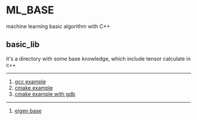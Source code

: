 # ML_BASE
machine learning basic algorithm with C++

## basic_lib
it's a directory with some base knowledge, which include tensor calculate in c++

---
1. [gcc example](https://github.com/eleveyuan/ML_BASE/tree/main/basic_lib/cmakeBase/gcc_example)
2. [cmake example](https://github.com/eleveyuan/ML_BASE/tree/main/basic_lib/cmakeBase/cmake_example)
3. [cmake example with gdb](https://github.com/eleveyuan/ML_BASE/tree/main/basic_lib/cmakeBase/cmake_gdb_example)
---
1. [eigen base](https://github.com/eleveyuan/ML_BASE/tree/main/basic_lib/eigenML/eigenAPI)